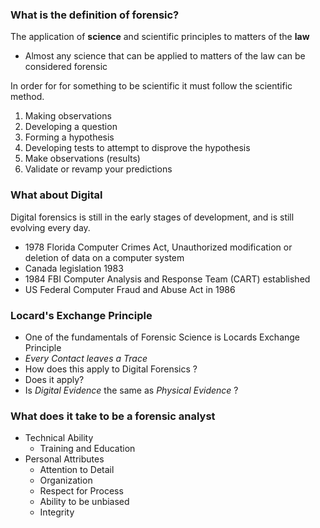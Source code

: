 ### What is the definition of forensic?
The application of **science** and scientific principles to matters of the **law**
- Almost any science that can be applied to matters of the law can be considered forensic

In order for for something to be scientific it must follow the scientific method. 
1. Making observations
2. Developing a question
3. Forming a hypothesis
4. Developing tests to attempt to disprove the hypothesis
5. Make observations (results)
6. Validate or revamp your predictions

### What about Digital
Digital forensics is still in the early stages of development, and is still evolving every day. 
- 1978 Florida Computer Crimes Act, Unauthorized modification or deletion of data on a computer system
- Canada legislation 1983
- 1984 FBI Computer Analysis and Response Team (CART) established 
- US Federal Computer Fraud and Abuse Act in 1986

### Locard's Exchange Principle
- One of the fundamentals of Forensic Science is Locards Exchange Principle
- *Every Contact leaves a Trace*
- How does this apply to Digital Forensics ?
- Does it apply?
- Is *Digital Evidence* the same as *Physical Evidence* ?

### What does it take to be a forensic analyst
- Technical Ability
	- Training and Education
- Personal Attributes
	- Attention to Detail
	- Organization
	- Respect for Process
	- Ability to be unbiased
	- Integrity





